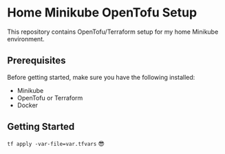 # Home Minikube OpenTofu Setup

This repository contains OpenTofu/Terraform setup for my home Minikube environment.

## Prerequisites

Before getting started, make sure you have the following installed:

- Minikube
- OpenTofu or Terraform
- Docker

## Getting Started

`tf apply -var-file=var.tfvars` 😎
